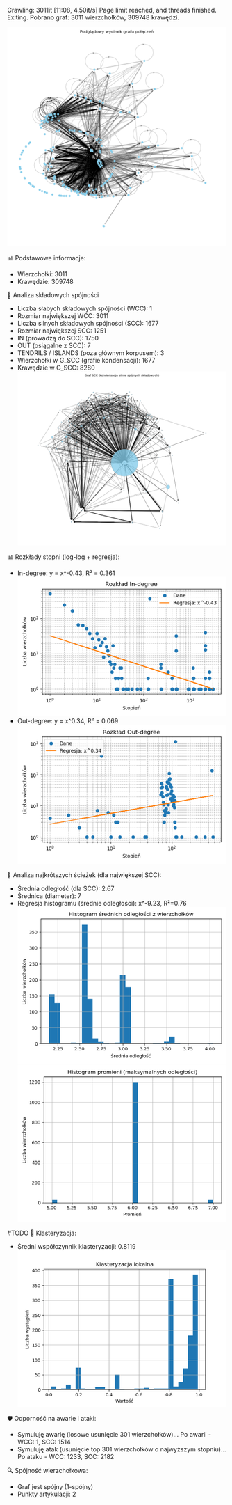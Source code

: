 Crawling: 3011it [11:08,  4.50it/s]
Page limit reached, and threads finished. Exiting.
Pobrano graf: 3011 wierzchołków, 309748 krawędzi.

![img.png](img.png)

📊 Podstawowe informacje:
 - Wierzchołki: 3011
 - Krawędzie: 309748

🧩 Analiza składowych spójności
 - Liczba słabych składowych spójności (WCC): 1
 - Rozmiar największej WCC: 3011
 - Liczba silnych składowych spójności (SCC): 1677
 - Rozmiar największej SCC: 1251
 - IN (prowadzą do SCC): 1750
 - OUT (osiągalne z SCC): 7
 - TENDRILS / ISLANDS (poza głównym korpusem): 3
 - Wierzchołki w G_SCC (grafie kondensacji): 1677
 - Krawędzie w G_SCC: 8280
![img_5.png](img_5.png)

📊 Rozkłady stopni (log-log + regresja):
 - In-degree: y = x^-0.43, R² = 0.361
![img_6.png](img_6.png)
 - Out-degree: y = x^0.34, R² = 0.069
![img_7.png](img_7.png)

🧭 Analiza najkrótszych ścieżek (dla największej SCC):
 - Średnia odległość (dla SCC): 2.67
 - Średnica (diameter): 7
 - Regresja histogramu (średnie odległości): x^-9.23, R²=0.76
![img_8.png](img_8.png)
![img_9.png](img_9.png)

#TODO
🔗 Klasteryzacja:
 - Średni współczynnik klasteryzacji: 0.8119
![img_4.png](img_4.png)

🛡️ Odporność na awarie i ataki:
 - Symuluję awarię (losowe usunięcie 301 wierzchołków)...
   Po awarii - WCC: 1, SCC: 1514
 - Symuluję atak (usunięcie top 301 wierzchołków o najwyższym stopniu)...
   Po ataku - WCC: 1233, SCC: 2182

🔍 Spójność wierzchołkowa:
 - Graf jest spójny (1-spójny)
 - Punkty artykulacji: 2


